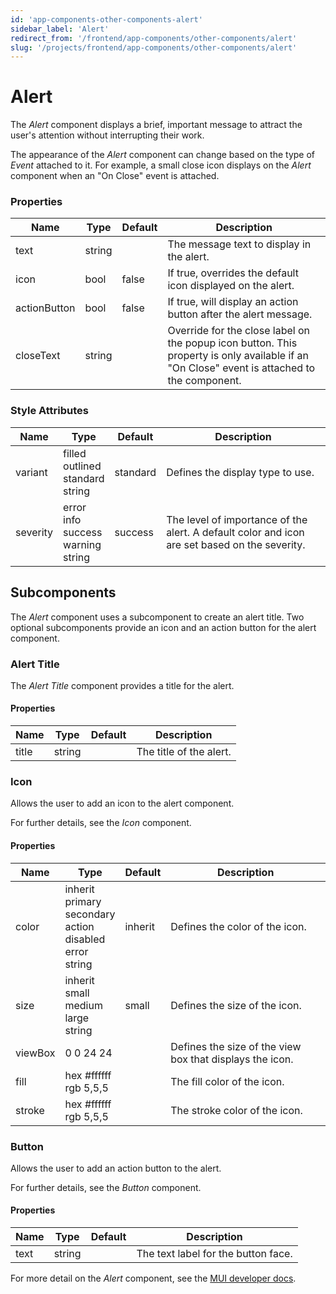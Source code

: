 ```yaml
---
id: 'app-components-other-components-alert'
sidebar_label: 'Alert'
redirect_from: '/frontend/app-components/other-components/alert'
slug: '/projects/frontend/app-components/other-components/alert'
---
```


# Alert

The _Alert_ component displays a brief, important message to attract the user's attention without interrupting their work.

The appearance of the *Alert* component can change based on the type of *Event* attached to it. For example, a small close icon displays on the *Alert* component when an "On Close" event is attached.

### Properties

<table>
<thead>
<tr><th>Name</th><th>Type</th><th>Default</th><th>Description</th></tr>
</thead>
<tbody>
<tr><td>text</td><td>string</td><td></td><td>The message text to display in the alert.</td></tr>
<tr><td>icon</td><td>bool</td><td>false</td><td>If true, overrides the default icon displayed on the alert.</td></tr>
<tr><td>actionButton</td><td>bool</td><td>false</td><td>If true, will display an action button after the alert message.</td></tr>
<tr><td>closeText</td><td>string</td><td></td><td>Override for the close label on the popup icon button. This property is only available if an "On Close" event is attached to the component.</td></tr>
</tbody>
</table>

### Style Attributes

<table>
<thead>
<tr><th>Name</th><th>Type</th><th>Default</th><th>Description</th></tr>
</thead>
<tbody>
<tr><td>variant</td><td>filled<br/>outlined<br/>standard<br/>string</td><td>standard</td><td>Defines the display type to use.</td></tr>
<tr><td>severity</td><td>error<br/>info<br/>success<br/>warning<br/>string</td><td>success</td><td>The level of importance of the alert. A default color and icon are set based on the severity.</td></tr>
</tbody>
</table>

## Subcomponents

The _Alert_ component uses a subcomponent to create an alert title. Two optional subcomponents provide an icon and an action button for the alert component.

### Alert Title

The _Alert Title_ component provides a title for the alert.

#### Properties

<table>
<thead>
<tr><th>Name</th><th>Type</th><th>Default</th><th>Description</th></tr>
</thead>
<tbody>
<tr><td>title</td><td>string</td><td></td><td>The title of the alert.</td></tr>
</tbody>
</table>

### Icon

Allows the user to add an icon to the alert component.

For further details, see the *Icon* component.

#### Properties

<table>
<thead>
<tr><th>Name</th><th>Type</th><th>Default</th><th>Description</th></tr>
</thead>
<tbody>
<tr><td>color</td><td>inherit<br/>primary<br/>secondary<br/>action<br/>disabled<br/>error<br/>string</td><td>inherit</td><td>Defines the color of the icon.</td></tr>
<tr><td>size</td><td>inherit<br/>small<br/>medium<br/>large<br/>string</td><td>small</td><td>Defines the size of the icon.</td></tr>
<tr><td>viewBox</td><td>0 0 24 24</td><td></td><td>Defines the size of the view box that displays the icon.</td></tr>
<tr><td>fill</td><td>hex #ffffff<br/>rgb 5,5,5</td><td></td><td>The fill color of the icon.</td></tr>
<tr><td>stroke</td><td>hex #ffffff<br/>rgb 5,5,5</td><td></td><td>The stroke color of the icon.</td></tr>
</tbody>
</table>

### Button

Allows the user to add an action button to the alert.

For further details, see the *Button* component.

#### Properties

<table>
<thead>
<tr><th>Name</th><th>Type</th><th>Default</th><th>Description</th></tr>
</thead>
<tbody>
<tr><td>text</td><td>string</td><td></td><td>The text label for the button face.</td></tr>
</tbody>
</table>

For more detail on the _Alert_ component, see the [MUI developer docs](https://mui.com/material-ui/api/alert/).
